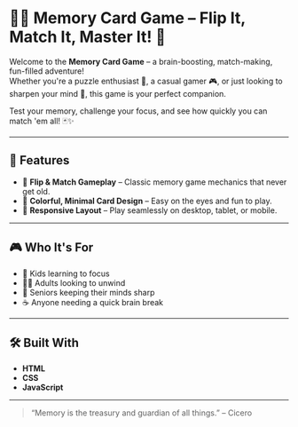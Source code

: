 # 🧠🎴 Memory Card Game – Flip It, Match It, Master It! 🎉

Welcome to the **Memory Card Game** – a brain-boosting, match-making, fun-filled adventure!  
Whether you're a puzzle enthusiast 🧩, a casual gamer 🎮, or just looking to sharpen your mind 🧠, this game is your perfect companion.

Test your memory, challenge your focus, and see how quickly you can match 'em all! 🃏✨

---

## 🌟 Features

- 🔁 **Flip & Match Gameplay** – Classic memory game mechanics that never get old.
- 🎨 **Colorful, Minimal Card Design** – Easy on the eyes and fun to play.
- 📱 **Responsive Layout** – Play seamlessly on desktop, tablet, or mobile.

---

## 🎮 Who It's For

- 👧 Kids learning to focus  
- 👩‍💻 Adults looking to unwind  
- 👵 Seniors keeping their minds sharp  
- ☕ Anyone needing a quick brain break

---

## 🛠️ Built With

- **HTML**
- **CSS**
- **JavaScript**

---

> “Memory is the treasury and guardian of all things.” – Cicero
